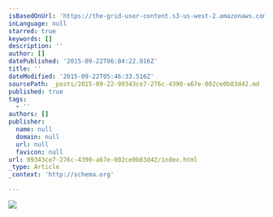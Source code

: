 ```yaml
---
isBasedOnUrl: 'https://the-grid-user-content.s3-us-west-2.amazonaws.com/70d1fa79-5671-4719-b136-764c7e6d5396.jpg'
inLanguage: null
starred: true
keywords: []
description: ''
author: []
datePublished: '2015-09-22T06:04:22.016Z'
title: ''
dateModified: '2015-09-22T05:46:33.516Z'
sourcePath: _posts/2015-09-22-99343ce7-276c-4390-a67e-002ce0b83d42.md
published: true
tags:
  - ''
authors: []
publisher:
  name: null
  domain: null
  url: null
  favicon: null
url: 99343ce7-276c-4390-a67e-002ce0b83d42/index.html
_type: Article
_context: 'http://schema.org'

---
```

![](https://the-grid-user-content.s3-us-west-2.amazonaws.com/70d1fa79-5671-4719-b136-764c7e6d5396.jpg)